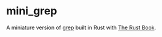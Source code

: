 # mini_grep

A miniature version of [grep](https://en.wikipedia.org/wiki/Grep) built in Rust with [The Rust Book](https://doc.rust-lang.org/book/ch12-00-an-io-project.html).
